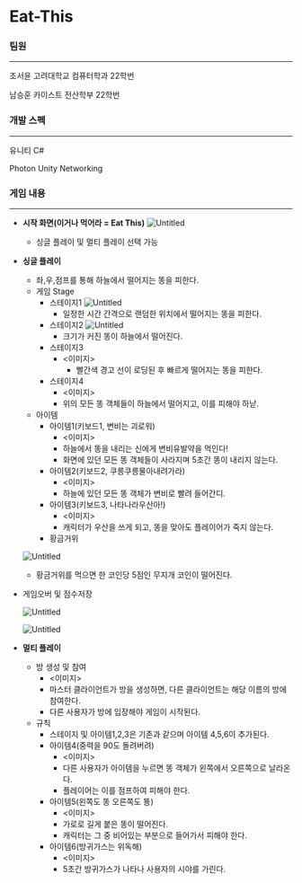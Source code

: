 # Eat-This
### 팀원

---

조서윤 고려대학교 컴퓨터학과 22학번

남승훈 카이스트 전산학부 22학번

### 개발 스펙

---

유니티 C#

Photon Unity Networking

### 게임 내용

---

- **시작 화면(이거나 먹어라 = Eat This)**
    ![Untitled](https://github.com/seoyuncho/Eat-This/assets/103191590/eedd842b-6b33-4057-b901-08520c372eb1)
    - 싱글 플레이 및 멀티 플레이 선택 가능
- **싱글 플레이**
    
    
    - 좌,우,점프를 통해 하늘에서 떨어지는 똥을 피한다.
    - 게임 Stage
        - 스테이지1
          ![Untitled](https://github.com/seoyuncho/Eat-This/assets/103191590/8c1f0fd7-d137-453f-9d6e-48739b0798a3)
            - 일정한 시간 간격으로 랜덤한 위치에서 떨어지는 똥을 피한다.
        - 스테이지2
          ![Untitled](https://github.com/seoyuncho/Eat-This/assets/103191590/ff769940-18ab-44fc-a395-e8180b65fcd2)
            - 크기가 커진 똥이 하늘에서 떨어진다.
        - 스테이지3
            - <이미지>
                - 빨간색 경고 선이 로딩된 후 빠르게 떨어지는 똥을 피한다.
        - 스테이지4
            - <이미지>
            - 위의 모든 똥 객체들이 하늘에서 떨어지고, 이를 피해야 하낟.
    - 아이템
        - 아이템1(키보드1, 변비는 괴로워)
            - <이미지>
            - 하늘에서 똥을 내리는 신에게 변비유발약을 먹인다!
            - 화면에 있던 모든 똥 객체들이 사라지며 5초간 똥이 내리지 않는다.
        - 아이템2(키보드2, 쿠릉쿠릉물아내려가라)
            - <이미지>
            - 하늘에 있던 모든 똥 객체가 변비로 빨려 들어간디.
        - 아이템3(키보드3, 나타나라우산아!)
            - <이미지>
            - 캐릭터가 우산을 쓰게 되고, 똥을 맞아도 플레이어가 죽지 않는다.
        - 황금거위
    
    ![Untitled](https://prod-files-secure.s3.us-west-2.amazonaws.com/f6cb388f-3934-47d6-9928-26d2e10eb0fc/5d8e8463-1d2b-4e03-b573-71ef5fa2ca04/Untitled.png)
    
    - 황금거위를 먹으면 한 코인당 5점인 무지개 코인이 떨어진다.
- 게임오버 및 점수저장
    
    ![Untitled](https://prod-files-secure.s3.us-west-2.amazonaws.com/f6cb388f-3934-47d6-9928-26d2e10eb0fc/1af63c7f-9efc-4fef-9bc0-978a4045b47c/Untitled.png)
    
    ![Untitled](https://prod-files-secure.s3.us-west-2.amazonaws.com/f6cb388f-3934-47d6-9928-26d2e10eb0fc/cba017ce-277a-4864-9f66-a1abc77385f0/Untitled.png)

- **멀티 플레이**
    - 방 생성 및 참여
        - <이미지>
        - 마스터 클라이언트가 방을 생성하면, 다른 클라이언트는 해당 이름의 방에 참여한다.
        - 다른 사용자가 방에 입장해야 게임이 시작된다.
    - 규칙
        - 스테이지 및 아이템1,2,3은 기존과 같으며 아이템 4,5,6이 추가된다.
        - 아이템4(중력을 90도 돌려버려)
            - <이미지>
            - 다른 사용자가 아이템을 누르면 똥 객체가 왼쪽에서 오른쪽으로 날라온다.
            - 플레이어는 이를 점프하여 피해야 한다.
        - 아이템5(왼쪽도 똥 오른쪽도 뚕)
            - <이미지>
            - 가로로 길게 붙은 똥이 떨어진다.
            - 캐릭터는 그 중 비어있는 부분으로 들어가서 피해야 한다.
        - 아이템6(방귀가스는 위독해)
            - <이미지>
            - 5초간 방귀가스가 나타나 사용자의 시야를 가린다.
